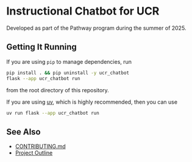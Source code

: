# Instructional Chatbot for UCR

Developed as part of the Pathway program during the summer of 2025.

## Getting It Running

If you are using `pip` to manage dependencies, run

```bash
pip install . && pip uninstall -y ucr_chatbot
flask --app ucr_chatbot run
```

from the root directory of this repository.

If you are using [uv](https://docs.astral.sh/uv/), which is highly recommended,
then you can use

```bash
uv run flask --app ucr_chatbot run
```

## See Also
- [CONTRIBUTING.md](https://github.com/joshua-zingale/ucr-chatbot-pathway-program/blob/master/CONTRIBUTING.md)
- [Project Outline](https://joshua-zingale.github.io/ucr-chatbot-pathway-program/project-plan/)
